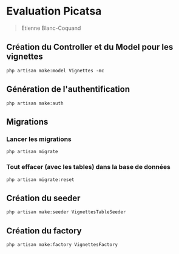 # Evaluation Picatsa
> Etienne Blanc-Coquand

## Création du Controller et du Model pour les vignettes
```
php artisan make:model Vignettes -mc
```

## Génération de l'authentification
```
php artisan make:auth
```

## Migrations
### Lancer les migrations
```
php artisan migrate
```

### Tout effacer (avec les tables) dans la base de données
```
php artisan migrate:reset
```

## Création du seeder
```
php artisan make:seeder VignettesTableSeeder
```

## Création du factory
```
php artisan make:factory VignettesFactory
```